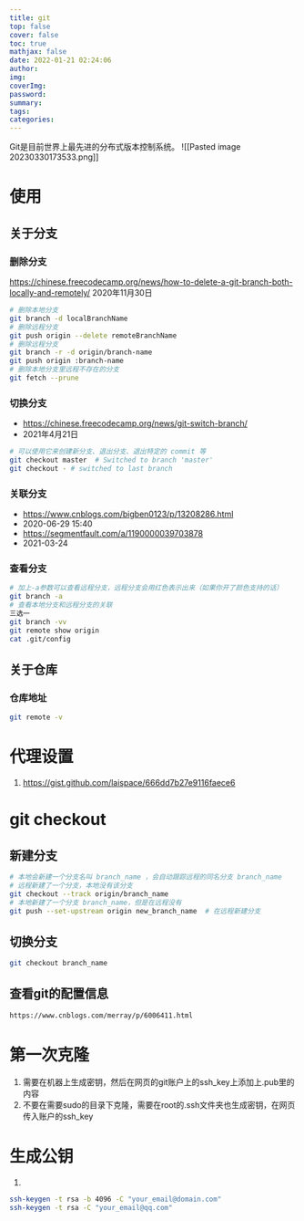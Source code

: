 ```yaml
---
title: git
top: false
cover: false
toc: true
mathjax: false
date: 2022-01-21 02:24:06
author:
img:
coverImg:
password:
summary:
tags:
categories:
---
```


Git是目前世界上最先进的分布式版本控制系统。
![[Pasted image 20230330173533.png]]
# 使用

## 关于分支

### 删除分支
https://chinese.freecodecamp.org/news/how-to-delete-a-git-branch-both-locally-and-remotely/
2020年11月30日
```bash
# 删除本地分支
git branch -d localBranchName
# 删除远程分支
git push origin --delete remoteBranchName
# 删除远程分支
git branch -r -d origin/branch-name  
git push origin :branch-name
# 删除本地分支里远程不存在的分支
git fetch --prune
```

### 切换分支
  - https://chinese.freecodecamp.org/news/git-switch-branch/
  - 2021年4月21日
```bash
# 可以使用它来创建新分支、退出分支、退出特定的 commit 等
git checkout master  # Switched to branch 'master'
git checkout - # switched to last branch
```

### 关联分支
  - https://www.cnblogs.com/bigben0123/p/13208286.html
  - 2020-06-29 15:40
  - https://segmentfault.com/a/1190000039703878
  - 2021-03-24

### 查看分支
```bash
# 加上-a参数可以查看远程分支，远程分支会用红色表示出来（如果你开了颜色支持的话）
git branch -a
# 查看本地分支和远程分支的关联
三选一
git branch -vv
git remote show origin
cat .git/config
```


## 关于仓库
### 仓库地址
```bash
git remote -v
```


# 代理设置
1. https://gist.github.com/laispace/666dd7b27e9116faece6


# git checkout

## 新建分支
```bash
# 本地会新建一个分支名叫 branch_name ，会自动跟踪远程的同名分支 branch_name
# 远程新建了一个分支，本地没有该分支
git checkout --track origin/branch_name
# 本地新建了一个分支 branch_name，但是在远程没有
git push --set-upstream origin new_branch_name  # 在远程新建分支

```
## 切换分支
```bash
git checkout branch_name
```

## 查看git的配置信息
```bash
https://www.cnblogs.com/merray/p/6006411.html
```


# 第一次克隆
1. 需要在机器上生成密钥，然后在网页的git账户上的ssh_key上添加上.pub里的内容
2. 不要在需要sudo的目录下克隆，需要在root的.ssh文件夹也生成密钥，在网页传入账户的ssh_key

# 生成公钥
1.
```bash
ssh-keygen -t rsa -b 4096 -C "your_email@domain.com"
ssh-keygen -t rsa -C "your_email@qq.com"
```

